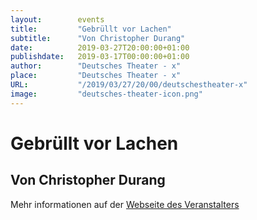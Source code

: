 ```yaml
---
layout:        events
title:         "Gebrüllt vor Lachen"
subtitle:      "Von Christopher Durang"
date:          2019-03-27T20:00:00+01:00
publishdate:   2019-03-17T00:00:00+01:00
author:        "Deutsches Theater - x"
place:         "Deutsches Theater - x"
URL:           "/2019/03/27/20/00/deutschestheater-x"
image:         "deutsches-theater-icon.png"
---
```


Gebrüllt vor Lachen
===========

Von Christopher Durang
-----------



Mehr informationen auf der [Webseite des Veranstalters](https://www.dt-goettingen.de/stueck/gebruellt-vor-lachen/)
